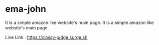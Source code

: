 # ema-john
It is a simple amazon like website's main page.
It is a simple amazon like website's main page.

Live Link : https://classy-judge.surge.sh

